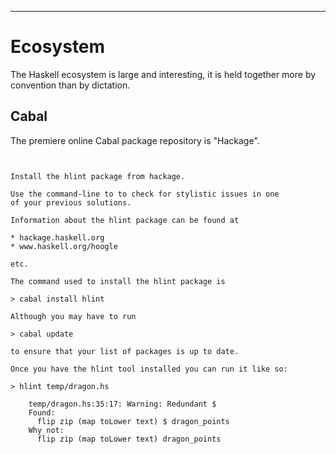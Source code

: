 
----

# Ecosystem

The Haskell ecosystem is large and interesting, it is held together more
by convention than by dictation.


## Cabal


The premiere online Cabal package repository is "Hackage".

```instruction
 

Install the hlint package from hackage.

Use the command-line to to check for stylistic issues in one
of your previous solutions.
```

```{ .answer }
Information about the hlint package can be found at

* hackage.haskell.org
* www.haskell.org/hoogle

etc.

The command used to install the hlint package is

> cabal install hlint

Although you may have to run

> cabal update

to ensure that your list of packages is up to date.

Once you have the hlint tool installed you can run it like so:

> hlint temp/dragon.hs

    temp/dragon.hs:35:17: Warning: Redundant $
    Found:
      flip zip (map toLower text) $ dragon_points
    Why not:
      flip zip (map toLower text) dragon_points
```


